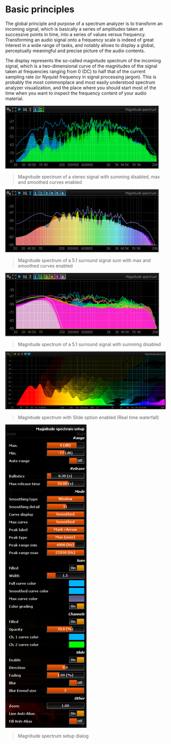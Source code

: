 # Basic principles
The global principle and purpose of a spectrum analyzer is to transform an incoming signal, which is basically a series of amplitudes taken at successive points in time, into a series of values versus frequency. Transforming an audio signal onto a frequency scale is indeed of great interest in a wide range of tasks, and notably allows to display a global, perceptually meaningful and precise picture of the audio contents.

The display represents the so-called magnitude spectrum of the incoming signal, which is a two-dimensional curve of the magnitudes of the signal taken at frequencies ranging from 0 (DC) to half that of the current sampling rate (or Nyquist frequency in signal processing jargon). This is probably the most commonplace and most easily understood spectrum analyzer visualization, and the place where you should start most of the time when you want to inspect the frequency content of your audio material.

![](include/AnOtherSpectrum.png)

> Magnitude spectrum of a stereo signal with summing disabled, max and smoothed curves enabled

![](include/Spectrum_Sum.png)

> Magnitude spectrum of a 5.1 surround signal sum with max and smoothed curves enabled

![](include/Spectrum_51.png)

> Magnitude spectrum of a 5.1 surround signal with summing disabled

![](include/SpectrumSlide.png)

> Magnitude spectrum with <link type="document" target="Slide">Slide</link> option enabled (Real time waterfall)

![](include/Setup.png)

> Magnitude spectrum setup dialog
